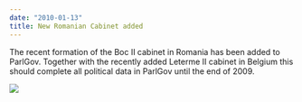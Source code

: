 ```yaml
---
date: "2010-01-13"
title: New Romanian Cabinet added
---
```


The recent formation of the Boc II cabinet in Romania has been added to ParlGov. Together with the recently added Leterme II cabinet in Belgium this should complete all political data in ParlGov until the end of 2009.

![](/images/parliament-germany.jpg)
